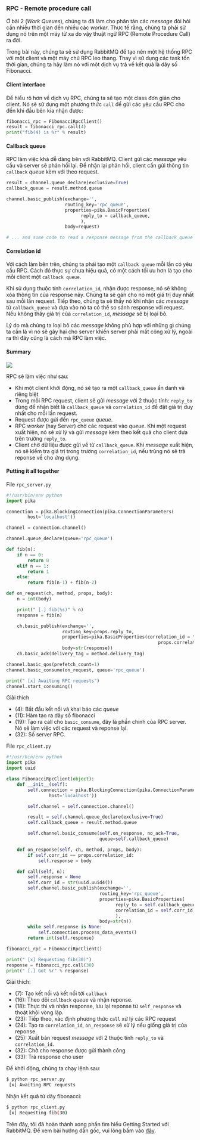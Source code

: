### RPC - Remote procedure call

Ở bài 2 (*Work Queues*), chúng ta đã làm cho phân tán các *message* đòi hỏi cần nhiều thời gian đến nhiều các *worker*. Thực tế rằng, chúng ta phải sử dụng nó trên một máy từ xa do vậy thuật ngữ RPC (Remote Procedure Call) ra đời.

Trong bài này, chúng ta sẽ sử dụng RabbitMQ để tạo nên một hệ thống RPC với một client và một máy chủ RPC leo thang. Thay vì sử dụng các task tốn thời gian, chúng ta hãy làm nó với một dịch vụ trả về kết quả là dãy số Fibonacci.

#### Client interface

Để hiểu rõ hơn về dịch vụ RPC, chúng ta sẽ tạo một class đơn giản cho client. Nó sẽ sử dụng một phương thức `call` để gửi các yêu cầu RPC cho đến khi đầu bên kia nhận được:

```python
fibonacci_rpc = FibonacciRpcClient()
result = fibonacci_rpc.call(4)
print("fib(4) is %r" % result)
```

#### Callback queue

RPC làm việc khá dễ dàng bên với RabbitMQ. Client gửi các *message* yêu cầu và server sẽ phản hồi lại. Để nhận lại phản hồi, client cần gửi thông tin `callback` *queue* kèm với theo request.

```python
result = channel.queue_declare(exclusive=True)
callback_queue = result.method.queue

channel.basic_publish(exchange='',
                      routing_key='rpc_queue',
                      properties=pika.BasicProperties(
                            reply_to = callback_queue,
                            ),
                      body=request)

# ... and some code to read a response message from the callback_queue ...
```

#### Correlation id

Với cách làm bên trên, chúng ta phải tạo một `callback queue` mỗi lần có yêu cầu RPC. Cách đó thực sự chưa hiệu quả, có một cách tối ưu hơn là tạo cho mỗi client một `callback queue`.

Khi sử dụng thuộc tính `correlation_id`, nhận được response, nó sẽ không xóa thông tin của response này. Chúng ta sẽ gán cho nó một giá trị duy nhất sau mỗi lần request. Tiếp theo, chúng ta sẽ thấy nó khi nhận các *message* từ `callback_queue` và dựa vào nó ta có thể so sánh response với request. Nếu không thấy giá trị của `correlation_id`, *message* sẽ bị loại bỏ.

Lý do mà chúng ta loại bỏ các *message* không phù hợp với những gì chúng ta cần là vì nó sẽ gây hại cho server khiến server phải mất công xử lý, ngoài ra thì đây cũng là cách mà RPC làm việc.

#### Summary

<img src="=/images/6-python-six.png" />

RPC sẽ làm việc như sau:

- Khi một client khởi động, nó sẽ tạo ra một `callback_queue` ẩn danh và riêng biệt
- Trong mỗi RPC request, client sẽ gửi *message* với 2 thuộc tính: `reply_to` dùng để nhận biết là `callback_queue` và `correlation_id` để đặt giá trị duy nhất cho mỗi lần request.
- Request được gửi đến `rpc_queue` *queue*.
- RPC *worker* (hay Server) chờ các request vào *queue*. Khi một request xuất hiện, nó sẽ xử lý và gửi *message* kèm theo kết quả cho client dựa trên trường `reply_to`.
- Client chờ dữ liệu được gửi về từ `callback_queue`. Khi *message* xuất hiện, nó sẽ kiểm tra giá trị trong trường `correlation_id`, nếu trùng nó sẽ trả reponse về cho ứng dụng.

#### Putting it all together

File `rpc_server.py`

```python
#!/usr/bin/env python
import pika

connection = pika.BlockingConnection(pika.ConnectionParameters(
        host='localhost'))

channel = connection.channel()

channel.queue_declare(queue='rpc_queue')

def fib(n):
    if n == 0:
        return 0
    elif n == 1:
        return 1
    else:
        return fib(n-1) + fib(n-2)

def on_request(ch, method, props, body):
    n = int(body)

    print(" [.] fib(%s)" % n)
    response = fib(n)

    ch.basic_publish(exchange='',
                     routing_key=props.reply_to,
                     properties=pika.BasicProperties(correlation_id = \
                                                         props.correlation_id),
                     body=str(response))
    ch.basic_ack(delivery_tag = method.delivery_tag)

channel.basic_qos(prefetch_count=1)
channel.basic_consume(on_request, queue='rpc_queue')

print(" [x] Awaiting RPC requests")
channel.start_consuming()
```

Giải thích

- (4): Bắt đầu kết nối và khai báo các *queue*
- (11): Hàm tạo ra dãy số fibonacci
- (19): Tạo ra call cho `basic_consume`, đây là phần chính của RPC server. Nó sẽ làm việc với các request và reponse lại.
- (32): Số server RPC.

File `rpc_client.py`

```python
#!/usr/bin/env python
import pika
import uuid

class FibonacciRpcClient(object):
    def __init__(self):
        self.connection = pika.BlockingConnection(pika.ConnectionParameters(
                host='localhost'))

        self.channel = self.connection.channel()

        result = self.channel.queue_declare(exclusive=True)
        self.callback_queue = result.method.queue

        self.channel.basic_consume(self.on_response, no_ack=True,
                                   queue=self.callback_queue)

    def on_response(self, ch, method, props, body):
        if self.corr_id == props.correlation_id:
            self.response = body

    def call(self, n):
        self.response = None
        self.corr_id = str(uuid.uuid4())
        self.channel.basic_publish(exchange='',
                                   routing_key='rpc_queue',
                                   properties=pika.BasicProperties(
                                         reply_to = self.callback_queue,
                                         correlation_id = self.corr_id,
                                         ),
                                   body=str(n))
        while self.response is None:
            self.connection.process_data_events()
        return int(self.response)

fibonacci_rpc = FibonacciRpcClient()

print(" [x] Requesting fib(30)")
response = fibonacci_rpc.call(30)
print(" [.] Got %r" % response)
```

Giải thích:

- (7): Tạo kết nối và kết nối tới `callback`
- (16): Theo dõi `callback` *queue* và nhận reponse.
- (18): Thực thi và nhận response, lưu lại reponse từ `self_response` và thoát khỏi vòng lặp.
- (23): Tiếp theo, xác định phương thức `call` xử lý các RPC request
- (24): Tạo ra `correlation_id`, `on_response` sẽ xử lý nếu giống giá trị của reponse.
- (25): Xuất bản request *message* với 2 thuộc tính `reply_to` và `correlation_id`.
- (32): Chờ cho response được gửi thành công
- (33): Trả response cho user

Để khởi động, chúng ta chạy lệnh sau:

```bash
$ python rpc_server.py
 [x] Awaiting RPC requests
```

Nhận kết quả từ dãy fibonacci:

```bash
$ python rpc_client.py
 [x] Requesting fib(30)
```

Trên đây, tôi đã hoàn thành xong phần tìm hiểu Getting Started với RabbitMQ. Để xem bài hướng dẫn gốc, vui lòng bấm vào [đây](https://www.rabbitmq.com/getstarted.html).
